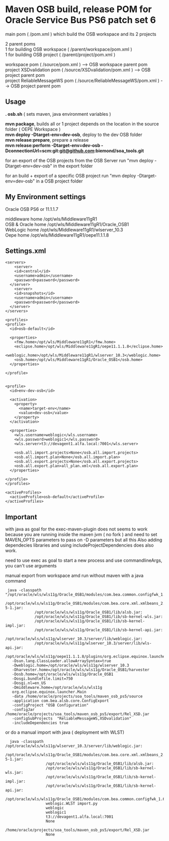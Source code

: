 Maven OSB build, release POM for Oracle Service Bus PS6 patch set 6
===================================================================

main pom ( /pom.xml ) which build the OSB workspace and its 2 projects
 
2 parent poms   
1 for building OSB workspace ( /parent/workspace/pom.xml )  
1 for building OSB project ( /parent/project/pom.xml )  

workspace pom ( /source/pom.xml ) --> OSB workspace parent pom  
project XSDvalidation pom ( /source/XSDvalidation/pom.xml ) --> OSB project parent pom  
project ReliableMessageWS pom ( /source/ReliableMessageWS/pom.xml ) --> OSB project parent pom  


Usage
-----

__. osb.sh__  ( sets maven, java environment variables )

__mvn package__, builds all or 1 project depends on the location in the source folder ( OEPE Workspace )  
__mvn deploy -Dtarget-env=dev-osb__, deploy to the dev OSB folder  
__mvn release:prepare__, prepare a release  
__mvn release:perform -Dtarget-env=dev-osb -DconnectionUrl=scm:git:git@github.com:biemond/soa_tools.git__  


for an export of the OSB projects from the OSB Server run "mvn deploy -Dtarget-env=dev-osb" in the export folder

for an build + export of a specific OSB project run "mvn deploy -Dtarget-env=dev-osb" in a OSB project folder

My Environment settings
-----------------------

Oracle OSB PS6 or 11.1.1.7

middleware home   /opt/wls/Middleware11gR1  
OSB & Oracle home /opt/wls/Middleware11gR1/Oracle_OSB1  
WebLogic home     /opt/wls/Middleware11gR1/wlserver_10.3  
Oepe home         /opt/wls/Middleware11gR1/oepe11.1.1.8  


Settings.xml
------------
    <servers>
    	<server>
        <id>central</id>
        <username>admin</username>
        <password>password</password>
      </server>
    	<server>
        <id>snapshots</id>
        <username>admin</username>
        <password>password</password>
      </server>
    </servers>

    <profiles>
    <profile>
      <id>osb-default</id>

      <properties>
        <fmw.home>/opt/wls/Middleware11gR1</fmw.home>
        <eclipse.home>/opt/wls/Middleware11gR1/oepe11.1.1.8</eclipse.home>
        <weblogic.home>/opt/wls/Middleware11gR1/wlserver_10.3</weblogic.home>
        <osb.home>/opt/wls/Middleware11gR1/Oracle_OSB1</osb.home>        
      </properties>

    </profile>


    <profile>
      <id>env-dev-osb</id>

      <activation>
        <property>
          <name>target-env</name>
          <value>dev-osb</value>
        </property>
      </activation>

      <properties>
        <wls.username>weblogic</wls.username>
        <wls.password>weblogic1</wls.password>
        <wls.server>t3://devagent1.alfa.local:7001</wls.server>

        <osb.all.import.projects>None</osb.all.import.projects>
        <osb.all.import.plan>None</osb.all.import.plan>
        <osb.all.export.projects>None</osb.all.export.projects>
        <osb.all.export.plan>all_plan.xml</osb.all.export.plan>
      </properties>

    </profile>
    </profiles>
  
    <activeProfiles>
      <activeProfile>osb-default</activeProfile>
    </activeProfiles>
  


Important
---------
with java as goal for the exec-maven-plugin does not seems to work because you are running inside 
the maven jvm ( no fork ) and need to set MAVEN_OPTS parameters to pass on -D parameters but all this
Also adding dependecies libraries and using includeProjectDependencies does also work.

need to use exec as goal to start a new process and use commandlineArgs, you can't use arguments


manual export from workspace amd run without maven with a java command

     java -classpath "/opt/oracle/wls/wls11g/Oracle_OSB1/modules/com.bea.common.configfwk_1.6.0.0.jar:
                 /opt/oracle/wls/wls11g/Oracle_OSB1/modules/com.bea.core.xml.xmlbeans_2.2.0.0_2-5-1.jar:
                 /opt/oracle/wls/wls11g/Oracle_OSB1/lib/alsb.jar:
                 /opt/oracle/wls/wls11g/Oracle_OSB1/lib/sb-kernel-wls.jar:
                 /opt/oracle/wls/wls11g/Oracle_OSB1/lib/sb-kernel-impl.jar:
                 /opt/oracle/wls/wls11g/Oracle_OSB1/lib/sb-kernel-api.jar:
                 /opt/oracle/wls/wls11g/wlserver_10.3/server/lib/weblogic.jar:
                 /opt/oracle/wls/wls11g/wlserver_10.3/server/lib/wls-api.jar:
                 /opt/oracle/wls/wls11g/oepe11.1.1.8/plugins/org.eclipse.equinox.launcher_1.2.0.v20110502.jar" 
       -Dsun.lang.ClassLoader.allowArraySyntax=true 
       -Dweblogic.home=/opt/oracle/wls/wls11g/wlserver_10.3 
       -Dharvester.home=/opt/oracle/wls/wls11g/Oracle_OSB1/harvester 
       -Dosb.home=/opt/oracle/wls/wls11g/Oracle_OSB1 
       -Dosgi.bundlefile.limit=750 
       -Dosgi.nl=en_US 
       -Dmiddleware.home=/opt/oracle/wls/wls11g 
       org.eclipse.equinox.launcher.Main 
       -data /home/oracle/projects/soa_tools/maven_osb_ps5/source 
       -application com.bea.alsb.core.ConfigExport 
       -configProject "OSB Configuration" 
       -configJar /home/oracle/projects/soa_tools/maven_osb_ps5/export/Rel_XSD.jar 
       -configSubProjects  "ReliableMessageWS,XSDvalidation" 
       -includeDependencies true 
     
     
or do a manual import with java ( deployment with WLST)

      java -classpath /opt/oracle/wls/wls11g/wlserver_10.3/server/lib/weblogic.jar:
                      /opt/oracle/wls/wls11g/Oracle_OSB1/modules/com.bea.core.xml.xmlbeans_2.2.0.0_2-5-1.jar:
                      /opt/oracle/wls/wls11g/Oracle_OSB1/lib/alsb.jar:
                      /opt/oracle/wls/wls11g/Oracle_OSB1/lib/sb-kernel-wls.jar:
                      /opt/oracle/wls/wls11g/Oracle_OSB1/lib/sb-kernel-impl.jar:
                      /opt/oracle/wls/wls11g/Oracle_OSB1/lib/sb-kernel-api.jar:
                      /opt/oracle/wls/wls11g/Oracle_OSB1/modules/com.bea.common.configfwk_1.6.0.0.jar 
                      weblogic.WLST import.py 
                      weblogic 
                      weblogic1 
                      t3://devagent1.alfa.local:7001 
                      None 
                      /home/oracle/projects/soa_tools/maven_osb_ps5/export/Rel_XSD.jar 
                      None
      

